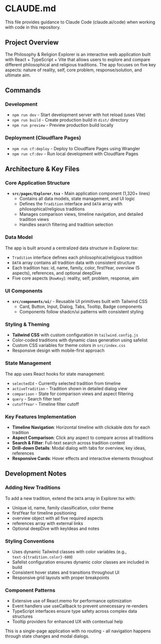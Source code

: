 # CLAUDE.md

This file provides guidance to Claude Code (claude.ai/code) when working with code in this repository.

## Project Overview

The Philosophy & Religion Explorer is an interactive web application built with React + TypeScript + Vite that allows users to explore and compare different philosophical and religious traditions. The app focuses on five key aspects: nature of reality, self, core problem, response/solution, and ultimate aim.

## Commands

### Development
- `npm run dev` - Start development server with hot reload (uses Vite)
- `npm run build` - Create production build in `dist/` directory  
- `npm run preview` - Preview production build locally

### Deployment (Cloudflare Pages)
- `npm run cf:deploy` - Deploy to Cloudflare Pages using Wrangler
- `npm run cf:dev` - Run local development with Cloudflare Pages

## Architecture & Key Files

### Core Application Structure
- **`src/pages/Explorer.tsx`** - Main application component (1,320+ lines)
  - Contains all data models, state management, and UI logic
  - Defines the `Tradition` interface and `DATA` array with philosophical/religious traditions
  - Manages comparison views, timeline navigation, and detailed tradition views
  - Handles search filtering and tradition selection

### Data Model
The app is built around a centralized data structure in Explorer.tsx:
- `Tradition` interface defines each philosophical/religious tradition
- `DATA` array contains all tradition data with consistent structure
- Each tradition has: id, name, family, color, firstYear, overview (5 aspects), references, and optional deepDive
- Five core aspects (`RowKey`): reality, self, problem, response, aim

### UI Components
- **`src/components/ui/`** - Reusable UI primitives built with Tailwind CSS
  - Card, Button, Input, Dialog, Tabs, Tooltip, Badge components
  - Components follow shadcn/ui patterns with consistent styling

### Styling & Theming  
- **Tailwind CSS** with custom configuration in `tailwind.config.js`
- Color-coded traditions with dynamic class generation using safelist
- Custom CSS variables for theme colors in `src/index.css`
- Responsive design with mobile-first approach

### State Management
The app uses React hooks for state management:
- `selectedId` - Currently selected tradition from timeline
- `activeTradition` - Tradition shown in detailed dialog view
- `comparison` - State for comparison views and aspect filtering
- `query` - Search filter text
- `cutoffYear` - Timeline filter cutoff

### Key Features Implementation
- **Timeline Navigation**: Horizontal timeline with clickable dots for each tradition
- **Aspect Comparison**: Click any aspect to compare across all traditions  
- **Search & Filter**: Full-text search across tradition content
- **Drill-down Details**: Modal dialog with tabs for overview, key ideas, references
- **Responsive Cards**: Hover effects and interactive elements throughout

## Development Notes

### Adding New Traditions
To add a new tradition, extend the `DATA` array in Explorer.tsx with:
- Unique id, name, family classification, color theme
- firstYear for timeline positioning  
- overview object with all five required aspects
- references array with external links
- Optional deepDive with keyIdeas and notes

### Styling Conventions
- Uses dynamic Tailwind classes with color variables (e.g., `text-${tradition.color}-600`)
- Safelist configuration ensures dynamic color classes are included in build
- Consistent hover states and transitions throughout UI
- Responsive grid layouts with proper breakpoints

### Component Patterns
- Extensive use of React.memo for performance optimization
- Event handlers use useCallback to prevent unnecessary re-renders
- TypeScript interfaces ensure type safety across complex data structures
- Tooltip providers for enhanced UX with contextual help

This is a single-page application with no routing - all navigation happens through state changes and modal dialogs.